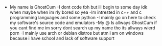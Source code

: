 - My name is GhostCum
-I dont code tbh but ill begin to some day idk when maybe when im rly bored so yea 
-Im intrested in c++ and c programming languages and some python
-I mainly go on here to check my software's source code and emulators 
-My @ Is allways GhostCum if you cant find me im sorry dont search up my name tho its allways wierd porn
-I mainly use arch or debian distros but atm i am on windows because i have school and lack of software support 

